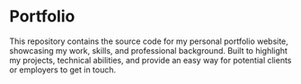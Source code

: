 # Portfolio
This repository contains the source code for my personal portfolio website, showcasing my work, skills, and professional background. Built to highlight my projects, technical abilities, and provide an easy way for potential clients or employers to get in touch.
